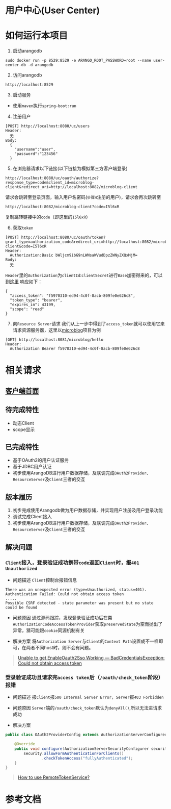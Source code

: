 # 用户中心(User Center)

# 如何运行本项目
1. 启动arangodb
```
sudo docker run -p 8529:8529 -e ARANGO_ROOT_PASSWORD=root --name user-center-db -d arangodb
```
2. 访问arangodb
```
http://localhost:8529
```
3. 启动服务
* 使用`maven`执行`spring-boot:run`

4. 注册用户
```
[POST] http://localhost:8080/uc/users
Header:
  无
Body:
  {
    "username":"user",
    "password":"123456"
  }
```

5. 在浏览器请求以下链接(以下链接为模拟第三方客户端登录)
```
http://localhost:8080/uc/oauth/authorize?response_type=code&client_id=microblog-client&redirect_uri=http://localhost:8082/microblog-client
```
请求会跳转至登录页面，输入用户名密码(`步骤4`注册的用户)，请求会再次跳转至
```
http://localhost:8082/microblog-client?code=I5l6xR
```
复制跳转链接中的`code`（即这里的`I5l6xR`）

6. 获取`token`
```
[POST] http://localhost:8080/uc/oauth/token?grant_type=authorization_code&redirect_uri=http://localhost:8082/microblog-client&code=I5l6xR
Header:
  Authorization:Basic bWljcm9ibG9nLWNsaWVudDpzZWNyZXQxMjM=
Body:
  无
```

`Header`里的`Authorization`为`clientId`:`clientSecret`进行`Base`加密得来的，可以到[这里](http://tool.chinaz.com/Tools/Base64.aspx)
响应如下：
```
{
  "access_token": "f5970310-ed94-4c0f-8acb-809fe0e626c8",
  "token_type": "bearer",
  "expires_in": 43199,
  "scope": "read"
}
```

7. 向`Resource Server`请求
我们从上一步中得到了`access_token`就可以使用它来请求资源服务器，这里以[microblog](https://github.com/kimloong/microblog)项目为例
```
[GET] http://localhost:8081/microblog/hello
Header:
  Authorization Bearer f5970310-ed94-4c0f-8acb-809fe0e626c8
```

# 相关请求
## [客户端首面](http://localhost:8081/microblog/index.html)


## 待完成特性
* 动态Client
* scope显示


## 已完成特性
* 基于OAuth2的用户认证服务
* 基于JDBC用户认证
* 初步使用ArangoDB进行用户数据存储，及联调完成`OAuth2Provider`、`ResourceServer`及`Client`三者的交互


## 版本履历
1. 初步完成使用Arangodb做为用户数据存储，并实现用户注册及用户登录功能
2. 调试完成Client接入
3. 初步使用ArangoDB进行用户数据存储，及联调完成`OAuth2Provider`、`ResourceServer`及`Client`三者的交互

## 解决问题
### `Client`接入，登录验证成功携带`code`返回`Client`时，报`401 Unauthorized`
* 问题描述
`Client`控制台报错信息
```
There was an unexpected error (type=Unauthorized, status=401).
Authentication Failed: Could not obtain access token
.....
Possible CSRF detected - state parameter was present but no state could be found
```
* 问题原因
通过源码跟踪，发现登录验证成功后在类`AuthorizationCodeAccessTokenProvider`获取`preservedState`为空而抛出了异常，猜可能跟`cookie`同源机制有关

* 解决方案
将`Authorization Server`与`Client`的`Context Path`设置成不一样即可，在两者不同host时，则不会有问题。

> [Unable to get EnableOauth2Sso Working — BadCredentialsException: Could not obtain access token](http://stackoverflow.com/questions/31383514/unable-to-get-enableoauth2sso-working-badcredentialsexception-could-not-obta)

### 登录验证成功且请求完`access token`后（`/oauth/check_token`阶段）报错
* 问题描述
报`Client`报`500 Internal Server Error`，`Server`报`403 Forbidden`

* 问题原因
`Server`端的`/oauth/check_token`默认为`denyAll()`,所以无法进请求成功

* 解决方案
``` java
public class OAuth2ProviderConfig extends AuthorizationServerConfigurerAdapter {

    @Override
    public void configure(AuthorizationServerSecurityConfigurer security) throws Exception {
        security.allowFormAuthenticationForClients()
                .checkTokenAccess("fullyAuthenticated");
    }
}
```
> [How to use RemoteTokenService?](http://stackoverflow.com/questions/26250522/how-to-use-remotetokenservice)

# 参考文档
>